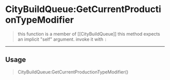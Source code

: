 # CityBuildQueue:GetCurrentProductionTypeModifier
> this function is a member of [[CityBuildQueue]]
> this method expects an implicit "self" argument. invoke it with `:`
-----
## Usage
> CityBuildQueue:GetCurrentProductionTypeModifier()
